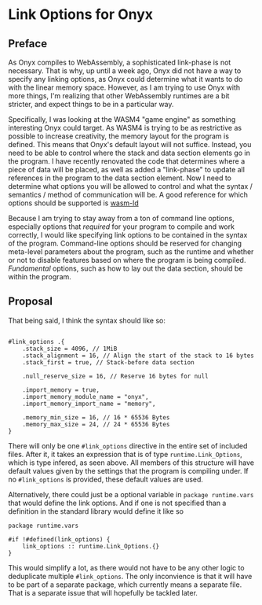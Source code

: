 Link Options for Onyx
===

## Preface

As Onyx compiles to WebAssembly, a sophisticated link-phase is not
necessary. That is why, up until a week ago, Onyx did not have a way
to specify any linking options, as Onyx could determine what it wants
to do with the linear memory space. However, as I am trying to use
Onyx with more things, I'm realizing that other WebAssembly runtimes
are a bit stricter, and expect things to be in a particular way.

Specifically, I was looking at the WASM4 "game engine" as something
interesting Onyx could target. As WASM4 is trying to be as restrictive
as possible to increase creativity, the memory layout for the program
is defined. This means that Onyx's default layout will not suffice.
Instead, you need to be able to control where the stack and data section
elements go in the program. I have recently renovated the code that
determines where a piece of data will be placed, as well as added a
"link-phase" to update all references in the program to the data section
element. Now I need to determine what options you will be allowed to
control and what the syntax / semantics / method of communication will
be. A good reference for which options should be supported is
[wasm-ld](https://lld.llvm.org/WebAssembly.html)

Because I am trying to stay away from a ton of command line options,
especially options that *required* for your program to compile and work
correctly, I would like specifying link options to be contained in the
syntax of the program. Command-line options should be reserved for
changing meta-level parameters about the program, such as the runtime
and whether or not to disable features based on where the program is
being compiled. *Fundamental* options, such as how to lay out the data
section, should be within the program.

## Proposal

That being said, I think the syntax should like so:

```onyx

#link_options .{
    .stack_size = 4096, // 1MiB
    .stack_alignment = 16, // Align the start of the stack to 16 bytes
    .stack_first = true, // Stack-before data section

    .null_reserve_size = 16, // Reserve 16 bytes for null

    .import_memory = true,
    .import_memory_module_name = "onyx",
    .import_memory_import_name = "memory",

    .memory_min_size = 16, // 16 * 65536 Bytes
    .memory_max_size = 24, // 24 * 65536 Bytes
}

```

There will only be one `#link_options` directive in the entire set
of included files. After it, it takes an expression that is of type
`runtime.Link_Options`, which is type infered, as seen above. All
members of this structure will have default values given by the settings
that the program is compiling under. If no `#link_options` is provided,
these default values are used.

Alternatively, there could just be a optional variable in
`package runtime.vars` that would define the link options. And if
one is not specified than a definition in the standard library
would define it like so

```onyx
package runtime.vars

#if !#defined(link_options) {
    link_options :: runtime.Link_Options.{}
}

```

This would simplify a lot, as there would not have to be any other logic
to deduplicate multiple `#link_options`. The only inconvience is that
it will have to be part of a separate package, which currently means
a separate file. That is a separate issue that will hopefully be tackled
later.
